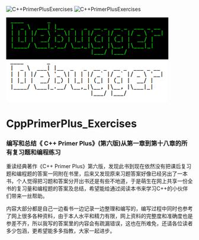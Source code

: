 ![C++PrimerPlusExercises](https://img.shields.io/badge/C%2B%2B-C%2B%2BPrimer%20Plus%E4%B9%A0%E9%A2%98-brightgreen)
![C++PrimerPlusExercises](https://img.shields.io/badge/by%20Debugger-V1.0-orange)

![image](https://github.com/debugger2008/learngit/blob/master/Debugger_color.png)
![image](https://github.com/debugger2008/learngit/blob/master/Debugger.png)
# CppPrimerPlus_Exercises
### 编写和总结《 C++ Primer Plus》(第六版)从第一章到第十八章的所有复习题和编程练习

重读经典著作《C++ Primer Plus》第六版，发现此书到现在依然没有把课后复习题和编程题的答案一同附在书里，后来又发现原来习题答案好像已经另出了一本书，个人觉得把习题和答案分开出书还是有些不地道，于是萌生在网上共享一份全书的复习量和编程题的答案及总结，希望能给通过阅读本书来学习C++的小伙伴们带来一丝帮助。

内容大部分都是自己一边看书一边记录一边整理和编写的，编写过程中同时也参考了网上很多各种资料，由于本人水平和精力有限，网上资料的完整度和准确度也是参差不齐，所以我写的答案里的内容会有疏漏错误，这也在所难免，还请各位读者多少包涵，更希望能多多指教，大家一起进步。
